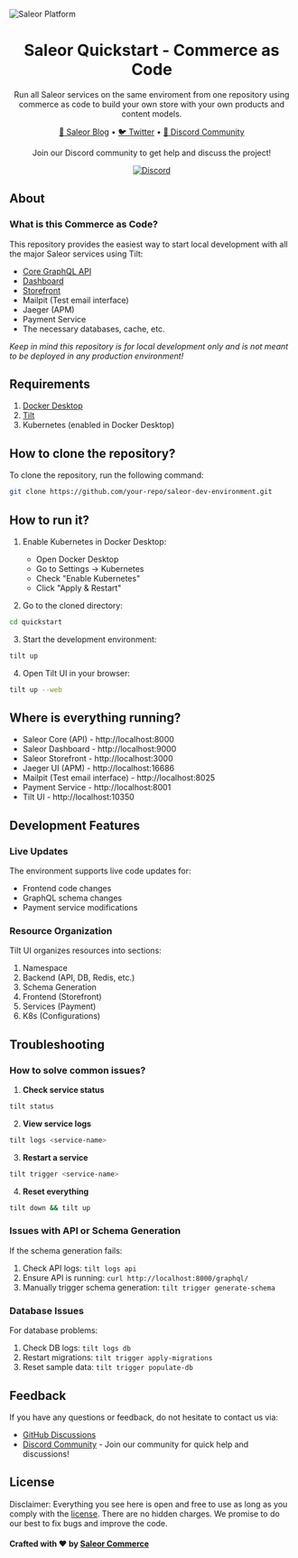 ![Saleor Platform](https://user-images.githubusercontent.com/249912/71523206-4e45f800-28c8-11ea-84ba-345a9bfc998a.png)

<div align="center">
  <h1>Saleor Quickstart - Commerce as Code</h1>
</div>

<div align="center">
  <p>Run all Saleor services on the same enviroment from one repository using commerce as code to build your own store with your own products and content models.</p>
</div>

<div align="center">
  <a href="https://saleor.io/blog/">📰 Saleor Blog</a>
  <span> • </span>
  <a href="https://twitter.com/getsaleor">🐦 Twitter</a>
  <span> • </span>
  <a href="https://discord.gg/YJMfQEJh">💬 Discord Community</a>
</div>

<div align="center">
  <p>Join our Discord community to get help and discuss the project!</p>
  <a href="https://discord.gg/YJMfQEJh">
    <img src="https://img.shields.io/discord/1117183362606391438?color=%237289DA&label=discord&logo=discord&logoColor=white" alt="Discord">
  </a>
</div>

## About

### What is this Commerce as Code?

This repository provides the easiest way to start local development with all the major Saleor services using Tilt:
- [Core GraphQL API](https://github.com/saleor/saleor)
- [Dashboard](https://github.com/saleor/saleor-dashboard)
- [Storefront](https://github.com/saleor/storefront)
- Mailpit (Test email interface)
- Jaeger (APM)
- Payment Service
- The necessary databases, cache, etc.

*Keep in mind this repository is for local development only and is not meant to be deployed in any production environment!*

## Requirements
1. [Docker Desktop](https://docs.docker.com/install/)
2. [Tilt](https://docs.tilt.dev/install.html)
3. Kubernetes (enabled in Docker Desktop)

## How to clone the repository?

To clone the repository, run the following command:

```bash
git clone https://github.com/your-repo/saleor-dev-environment.git
```

## How to run it?

1. Enable Kubernetes in Docker Desktop:
    - Open Docker Desktop
    - Go to Settings -> Kubernetes
    - Check "Enable Kubernetes"
    - Click "Apply & Restart"

2. Go to the cloned directory:
```bash
cd quickstart
```

3. Start the development environment:
```bash
tilt up
```

4. Open Tilt UI in your browser:
```bash
tilt up --web
```

## Where is everything running?

- Saleor Core (API) - http://localhost:8000
- Saleor Dashboard - http://localhost:9000
- Saleor Storefront - http://localhost:3000
- Jaeger UI (APM) - http://localhost:16686
- Mailpit (Test email interface) - http://localhost:8025
- Payment Service - http://localhost:8001
- Tilt UI - http://localhost:10350

## Development Features

### Live Updates
The environment supports live code updates for:
- Frontend code changes
- GraphQL schema changes
- Payment service modifications

### Resource Organization
Tilt UI organizes resources into sections:
1. Namespace
2. Backend (API, DB, Redis, etc.)
3. Schema Generation
4. Frontend (Storefront)
5. Services (Payment)
6. K8s (Configurations)

## Troubleshooting

### How to solve common issues?

1. **Check service status**
```bash
tilt status
```

2. **View service logs**
```bash
tilt logs <service-name>
```

3. **Restart a service**
```bash
tilt trigger <service-name>
```

4. **Reset everything**
```bash
tilt down && tilt up
```

### Issues with API or Schema Generation

If the schema generation fails:
1. Check API logs: `tilt logs api`
2. Ensure API is running: `curl http://localhost:8000/graphql/`
3. Manually trigger schema generation: `tilt trigger generate-schema`

### Database Issues

For database problems:
1. Check DB logs: `tilt logs db`
2. Restart migrations: `tilt trigger apply-migrations`
3. Reset sample data: `tilt trigger populate-db`

## Feedback

If you have any questions or feedback, do not hesitate to contact us via:
- [GitHub Discussions](https://github.com/saleor/saleor/discussions)
- [Discord Community](https://discord.gg/YJMfQEJh) - Join our community for quick help and discussions!

## License

Disclaimer: Everything you see here is open and free to use as long as you comply with the [license](LICENSE). There are no hidden charges. We promise to do our best to fix bugs and improve the code.

#### Crafted with ❤️ by [Saleor Commerce](https://saleor.io/)
